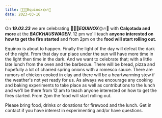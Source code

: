 ```yaml
---
title: 🌝🔥🌞Equinox🌞🔥🌝
date: 2023-03-16
---
```


On ***19.03.23*** we are celebrating 🌝🔥🌞***EQUINOX***🌞🔥🌝 with **Calçotada and more** at the ***BACKHAUSWAGEN***. 12 pm we´ll teach **anyone interested on how to get the fire started** and from 2pm on the **food will start rolling out**.

Equinox is about to happen. Finally the light of the day will defeat the dark of the night. From that day our place under the sun will have more time in the light then time in the dark. And we want to celebrate that; with a little late lunch from the oven and the barbecue. There will be bread, pizza and hopefully a lot of charred spring onions with a romesco sauce. There are rumors of chicken cooked in clay and there will be a heartwarming stew if the weather's not yet ready for us.
As always we encourage any cooking and baking experiments to take place as well as contributions to the lunch and we'll be there from 12 am to teach anyone interested on how to get the fires started.
From 2pm the food will start rolling out.

Please bring food, drinks or donations for firewood and the lunch.
Get in contact if you have interest in experimenting and/or have questions.
